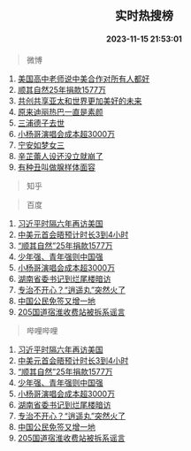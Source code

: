 <div align="center"><h2>实时热搜榜</h2><h4>2023-11-15 21:53:01</h4></div>

> 微博  

1. [美国高中老师说中美合作对所有人都好](https://s.weibo.com/weibo?q=%23%E7%BE%8E%E5%9B%BD%E9%AB%98%E4%B8%AD%E8%80%81%E5%B8%88%E8%AF%B4%E4%B8%AD%E7%BE%8E%E5%90%88%E4%BD%9C%E5%AF%B9%E6%89%80%E6%9C%89%E4%BA%BA%E9%83%BD%E5%A5%BD%23&t=31&band_rank=1&Refer=top)<br />
2. [顺其自然25年捐款1577万](https://s.weibo.com/weibo?q=%23%E9%A1%BA%E5%85%B6%E8%87%AA%E7%84%B625%E5%B9%B4%E6%8D%90%E6%AC%BE1577%E4%B8%87%23&t=31&band_rank=2&Refer=top)<br />
3. [共创共享亚太和世界更加美好的未来](https://s.weibo.com/weibo?q=%23%E5%85%B1%E5%88%9B%E5%85%B1%E4%BA%AB%E4%BA%9A%E5%A4%AA%E5%92%8C%E4%B8%96%E7%95%8C%E6%9B%B4%E5%8A%A0%E7%BE%8E%E5%A5%BD%E7%9A%84%E6%9C%AA%E6%9D%A5%23&t=31&band_rank=3&Refer=top)<br />
4. [原来迪丽热巴一直是素颜](https://s.weibo.com/weibo?q=%23%E5%8E%9F%E6%9D%A5%E8%BF%AA%E4%B8%BD%E7%83%AD%E5%B7%B4%E4%B8%80%E7%9B%B4%E6%98%AF%E7%B4%A0%E9%A2%9C%23&t=31&band_rank=4&Refer=top)<br />
5. [三浦德子去世](https://s.weibo.com/weibo?q=%23%E4%B8%89%E6%B5%A6%E5%BE%B7%E5%AD%90%E5%8E%BB%E4%B8%96%23&t=31&band_rank=5&Refer=top)<br />
6. [小杨哥演唱会成本超3000万](https://s.weibo.com/weibo?q=%23%E5%B0%8F%E6%9D%A8%E5%93%A5%E6%BC%94%E5%94%B1%E4%BC%9A%E6%88%90%E6%9C%AC%E8%B6%853000%E4%B8%87%23&t=31&band_rank=6&Refer=top)<br />
7. [宁安如梦女三](https://s.weibo.com/weibo?q=%23%E5%AE%81%E5%AE%89%E5%A6%82%E6%A2%A6%E5%A5%B3%E4%B8%89%23&t=31&band_rank=7&Refer=top)<br />
8. [辛芷蕾人设还没立就崩了](https://s.weibo.com/weibo?q=%23%E8%BE%9B%E8%8A%B7%E8%95%BE%E4%BA%BA%E8%AE%BE%E8%BF%98%E6%B2%A1%E7%AB%8B%E5%B0%B1%E5%B4%A9%E4%BA%86%23&t=31&band_rank=8&Refer=top)<br />
9. [有种丑叫做腺样体面容](https://s.weibo.com/weibo?q=%23%E6%9C%89%E7%A7%8D%E4%B8%91%E5%8F%AB%E5%81%9A%E8%85%BA%E6%A0%B7%E4%BD%93%E9%9D%A2%E5%AE%B9%23&t=31&band_rank=9&Refer=top)<br />

> 知乎  


> 百度  

1. [习近平时隔六年再访美国](https://www.baidu.com/s?wd=%E4%B9%A0%E8%BF%91%E5%B9%B3%E6%97%B6%E9%9A%94%E5%85%AD%E5%B9%B4%E5%86%8D%E8%AE%BF%E7%BE%8E%E5%9B%BD&sa=fyb_news&rsv_dl=fyb_news)<br />
2. [中美元首会晤预计时长3到4小时](https://www.baidu.com/s?wd=%E4%B8%AD%E7%BE%8E%E5%85%83%E9%A6%96%E4%BC%9A%E6%99%A4%E9%A2%84%E8%AE%A1%E6%97%B6%E9%95%BF3%E5%88%B04%E5%B0%8F%E6%97%B6&sa=fyb_news&rsv_dl=fyb_news)<br />
3. [“顺其自然”25年捐款1577万](https://www.baidu.com/s?wd=%E2%80%9C%E9%A1%BA%E5%85%B6%E8%87%AA%E7%84%B6%E2%80%9D25%E5%B9%B4%E6%8D%90%E6%AC%BE1577%E4%B8%87&sa=fyb_news&rsv_dl=fyb_news)<br />
4. [少年强、青年强则中国强](https://www.baidu.com/s?wd=%E5%B0%91%E5%B9%B4%E5%BC%BA%E3%80%81%E9%9D%92%E5%B9%B4%E5%BC%BA%E5%88%99%E4%B8%AD%E5%9B%BD%E5%BC%BA&sa=fyb_news&rsv_dl=fyb_news)<br />
5. [小杨哥演唱会成本超3000万](https://www.baidu.com/s?wd=%E5%B0%8F%E6%9D%A8%E5%93%A5%E6%BC%94%E5%94%B1%E4%BC%9A%E6%88%90%E6%9C%AC%E8%B6%853000%E4%B8%87&sa=fyb_news&rsv_dl=fyb_news)<br />
6. [湖南省委书记到烂尾楼暗访](https://www.baidu.com/s?wd=%E6%B9%96%E5%8D%97%E7%9C%81%E5%A7%94%E4%B9%A6%E8%AE%B0%E5%88%B0%E7%83%82%E5%B0%BE%E6%A5%BC%E6%9A%97%E8%AE%BF&sa=fyb_news&rsv_dl=fyb_news)<br />
7. [专治不开心？“逍遥丸”突然火了](https://www.baidu.com/s?wd=%E4%B8%93%E6%B2%BB%E4%B8%8D%E5%BC%80%E5%BF%83%EF%BC%9F%E2%80%9C%E9%80%8D%E9%81%A5%E4%B8%B8%E2%80%9D%E7%AA%81%E7%84%B6%E7%81%AB%E4%BA%86&sa=fyb_news&rsv_dl=fyb_news)<br />
8. [中国公民免签又增一地](https://www.baidu.com/s?wd=%E4%B8%AD%E5%9B%BD%E5%85%AC%E6%B0%91%E5%85%8D%E7%AD%BE%E5%8F%88%E5%A2%9E%E4%B8%80%E5%9C%B0&sa=fyb_news&rsv_dl=fyb_news)<br />
9. [205国道宿淮收费站被拆系谣言](https://www.baidu.com/s?wd=205%E5%9B%BD%E9%81%93%E5%AE%BF%E6%B7%AE%E6%94%B6%E8%B4%B9%E7%AB%99%E8%A2%AB%E6%8B%86%E7%B3%BB%E8%B0%A3%E8%A8%80&sa=fyb_news&rsv_dl=fyb_news)<br />

> 哔哩哔哩  

1. [习近平时隔六年再访美国](https://www.baidu.com/s?wd=%E4%B9%A0%E8%BF%91%E5%B9%B3%E6%97%B6%E9%9A%94%E5%85%AD%E5%B9%B4%E5%86%8D%E8%AE%BF%E7%BE%8E%E5%9B%BD&sa=fyb_news&rsv_dl=fyb_news)<br />
2. [中美元首会晤预计时长3到4小时](https://www.baidu.com/s?wd=%E4%B8%AD%E7%BE%8E%E5%85%83%E9%A6%96%E4%BC%9A%E6%99%A4%E9%A2%84%E8%AE%A1%E6%97%B6%E9%95%BF3%E5%88%B04%E5%B0%8F%E6%97%B6&sa=fyb_news&rsv_dl=fyb_news)<br />
3. [“顺其自然”25年捐款1577万](https://www.baidu.com/s?wd=%E2%80%9C%E9%A1%BA%E5%85%B6%E8%87%AA%E7%84%B6%E2%80%9D25%E5%B9%B4%E6%8D%90%E6%AC%BE1577%E4%B8%87&sa=fyb_news&rsv_dl=fyb_news)<br />
4. [少年强、青年强则中国强](https://www.baidu.com/s?wd=%E5%B0%91%E5%B9%B4%E5%BC%BA%E3%80%81%E9%9D%92%E5%B9%B4%E5%BC%BA%E5%88%99%E4%B8%AD%E5%9B%BD%E5%BC%BA&sa=fyb_news&rsv_dl=fyb_news)<br />
5. [小杨哥演唱会成本超3000万](https://www.baidu.com/s?wd=%E5%B0%8F%E6%9D%A8%E5%93%A5%E6%BC%94%E5%94%B1%E4%BC%9A%E6%88%90%E6%9C%AC%E8%B6%853000%E4%B8%87&sa=fyb_news&rsv_dl=fyb_news)<br />
6. [湖南省委书记到烂尾楼暗访](https://www.baidu.com/s?wd=%E6%B9%96%E5%8D%97%E7%9C%81%E5%A7%94%E4%B9%A6%E8%AE%B0%E5%88%B0%E7%83%82%E5%B0%BE%E6%A5%BC%E6%9A%97%E8%AE%BF&sa=fyb_news&rsv_dl=fyb_news)<br />
7. [专治不开心？“逍遥丸”突然火了](https://www.baidu.com/s?wd=%E4%B8%93%E6%B2%BB%E4%B8%8D%E5%BC%80%E5%BF%83%EF%BC%9F%E2%80%9C%E9%80%8D%E9%81%A5%E4%B8%B8%E2%80%9D%E7%AA%81%E7%84%B6%E7%81%AB%E4%BA%86&sa=fyb_news&rsv_dl=fyb_news)<br />
8. [中国公民免签又增一地](https://www.baidu.com/s?wd=%E4%B8%AD%E5%9B%BD%E5%85%AC%E6%B0%91%E5%85%8D%E7%AD%BE%E5%8F%88%E5%A2%9E%E4%B8%80%E5%9C%B0&sa=fyb_news&rsv_dl=fyb_news)<br />
9. [205国道宿淮收费站被拆系谣言](https://www.baidu.com/s?wd=205%E5%9B%BD%E9%81%93%E5%AE%BF%E6%B7%AE%E6%94%B6%E8%B4%B9%E7%AB%99%E8%A2%AB%E6%8B%86%E7%B3%BB%E8%B0%A3%E8%A8%80&sa=fyb_news&rsv_dl=fyb_news)<br />
